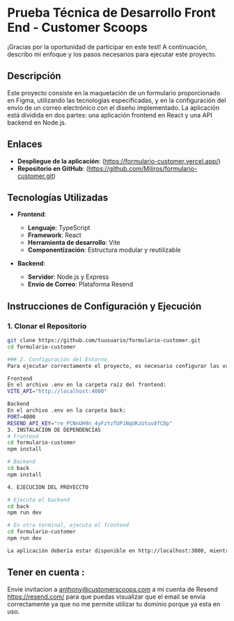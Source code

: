 # Prueba Técnica de Desarrollo Front End - Customer Scoops

¡Gracias por la oportunidad de participar en este test! A continuación, describo mi enfoque y los pasos necesarios para ejecutar este proyecto.

## Descripción

Este proyecto consiste en la maquetación de un formulario proporcionado en Figma, utilizando las tecnologías especificadas, y en la configuración del envío de un correo electrónico con el diseño implementado. La aplicación está dividida en dos partes: una aplicación frontend en React y una API backend en Node.js.

## Enlaces

- **Despliegue de la aplicación**: (https://formulario-customer.vercel.app/)
- **Repositorio en GitHub**: (https://github.com/Miliros/formulario-customer.git)

## Tecnologías Utilizadas

- **Frontend**:

  - **Lenguaje**: TypeScript
  - **Framework**: React
  - **Herramienta de desarrollo**: Vite
  - **Componentización**: Estructura modular y reutilizable

- **Backend**:
  - **Servidor**: Node.js y Express
  - **Envío de Correo**: Plataforma Resend

## Instrucciones de Configuración y Ejecución

### 1. Clonar el Repositorio

```bash
git clone https://github.com/tuusuario/formulario-customer.git
cd formulario-customer

### 2. Configuración del Entorno
Para ejecutar correctamente el proyecto, es necesario configurar las variables de entorno.

Frontend
En el archivo .env en la carpeta raíz del frontend:
VITE_API="http://localhost:4000"

Backend
En el archivo .env en la carpeta back:
PORT=4000
RESEND_API_KEY="re_PCNnUH9n_4yFzYzTUPiNqUKzUtuv8fCDp"
3. INSTALACION DE DEPENDENCIAS
# Frontend
cd formulario-customer
npm install

# Backend
cd back
npm install

4. EJECUCION DEL PROYECCTO

# Ejecuta el backend
cd back
npm run dev

# En otra terminal, ejecuta el frontend
cd formulario-customer
npm run dev

La aplicación debería estar disponible en http://localhost:3000, mientras que el backend escucha en http://localhost:4000
```

## Tener en cuenta :
 Envie invitacion a anthony@customerscoops.com a mi cuenta de Resend https://resend.com/ para que puedas visualizar que el email se envia correctamente ya que no me permite utilizar tu dominio porque ya esta en uso.
